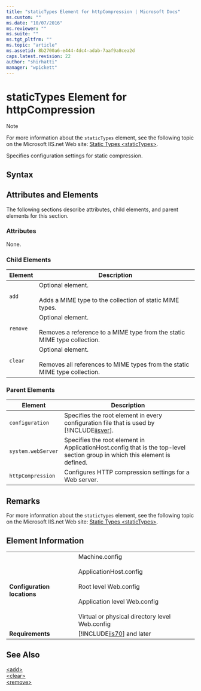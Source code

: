 ```yaml
---
title: "staticTypes Element for httpCompression | Microsoft Docs"
ms.custom: ""
ms.date: "10/07/2016"
ms.reviewer: ""
ms.suite: ""
ms.tgt_pltfrm: ""
ms.topic: "article"
ms.assetid: 8b2700a6-e444-4dc4-adab-7aaf9a8cea2d
caps.latest.revision: 22
author: "shirhatti"
manager: "wpickett"
---
```

# staticTypes Element for httpCompression
> [!NOTE]
>  For more information about the `staticTypes` element, see the following topic on the Microsoft IIS.net Web site: [Static Types \<staticTypes>](http://www.iis.net/ConfigReference/system.webServer/httpCompression/staticTypes).  
  
 Specifies configuration settings for static compression.  
  
## Syntax  
  
## Attributes and Elements  
 The following sections describe attributes, child elements, and parent elements for this section.  
  
### Attributes  
 None.  
  
### Child Elements  
  
|Element|Description|  
|-------------|-----------------|  
|`add`|Optional element.<br /><br /> Adds a MIME type to the collection of static MIME types.|  
|`remove`|Optional element.<br /><br /> Removes a reference to a MIME type from the static MIME type collection.|  
|`clear`|Optional element.<br /><br /> Removes all references to MIME types from the static MIME type collection.|  
  
### Parent Elements  
  
|Element|Description|  
|-------------|-----------------|  
|`configuration`|Specifies the root element in every configuration file that is used by [!INCLUDE[iisver](../../reference/admin/includes/iisver-md.md)].|  
|`system.webServer`|Specifies the root element in ApplicationHost.config that is the top-level section group in which this element is defined.|  
|`httpCompression`|Configures HTTP compression settings for a Web server.|  
  
## Remarks  
 For more information about the `staticTypes` element, see the following topic on the Microsoft IIS.net Web site: [Static Types \<staticTypes>](http://www.iis.net/ConfigReference/system.webServer/httpCompression/staticTypes).  
  
## Element Information  
  
|||  
|-|-|  
|**Configuration locations**|Machine.config<br /><br /> ApplicationHost.config<br /><br /> Root level Web.config<br /><br /> Application level Web.config<br /><br /> Virtual or physical directory level Web.config|  
|**Requirements**|[!INCLUDE[iis70](../../reference/admin/includes/iis70-md.md)] and later|  
  
## See Also  
 [\<add>](../../reference/admin/add-element-for-statictypes-for-httpcompression.md)   
 [\<clear>](../../reference/admin/clear-element-for-statictypes-for-httpcompression.md)   
 [\<remove>](../../reference/admin/remove-element-for-statictypes-for-httpcompression.md)